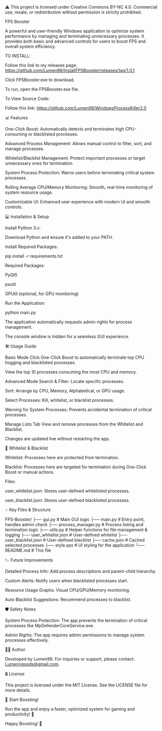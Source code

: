 ⚠️ This project is licensed under Creative Commons BY-NC 4.0. Commercial use, resale, or redistribution without permission is strictly prohibited.

FPS Booster

A powerful and user-friendly Windows application to optimize system performance by managing and terminating unnecessary processes. It provides both basic and advanced controls for users to boost FPS and overall system efficiency.

TO INSTALL: 

Follow this link to my releases page: https://github.com/Lumen98/InstallFPSBooster/releases/tag/1.0.1

Click FPSBooster.exe to download.

To run, open the FPSBooster.exe file.

To View Source Code:

Follow this link: https://github.com/Lumen98/WindowsProcessKiller2.0

📊 Features

One-Click Boost: Automatically detects and terminates high CPU-consuming or blacklisted processes.

Advanced Process Management: Allows manual control to filter, sort, and manage processes.

Whitelist/Blacklist Management: Protect important processes or target unnecessary ones for termination.

System Process Protection: Warns users before terminating critical system processes.

Rolling Average CPU/Memory Monitoring: Smooth, real-time monitoring of system resource usage.

Customizable UI: Enhanced user experience with modern UI and smooth controls.

💻 Installation & Setup

Install Python 3.x:

Download Python and ensure it's added to your PATH.

Install Required Packages:

pip install -r requirements.txt

Required Packages:

PyQt5

psutil

GPUtil (optional, for GPU monitoring)

Run the Application:

python main.py

The application automatically requests admin rights for process management.

The console window is hidden for a seamless GUI experience.

🛠️ Usage Guide

Basic Mode
Click One-Click Boost to automatically terminate top CPU hogging and blacklisted processes.

View the top 10 processes consuming the most CPU and memory.

Advanced Mode
Search & Filter: Locate specific processes.

Sort: Arrange by CPU, Memory, Alphabetical, or GPU usage.

Select Processes: Kill, whitelist, or blacklist processes.

Warning for System Processes: Prevents accidental termination of critical processes.

Manage Lists Tab
View and remove processes from the Whitelist and Blacklist.

Changes are updated live without restarting the app.

🔑 Whitelist & Blacklist

Whitelist: Processes here are protected from termination.

Blacklist: Processes here are targeted for termination during One-Click Boost or manual actions.

Files:

user_whitelist.json: Stores user-defined whitelisted processes.

user_blacklist.json: Stores user-defined blacklisted processes.

💡 Key Files & Structure

FPS-Booster/ ├── gui.py # Main GUI logic ├── main.py # Entry point, handles admin check ├── process_manager.py # Process listing and termination logic ├── utils.py # Helper functions for file management & logging ├── user_whitelist.json # User-defined whitelist ├── user_blacklist.json # User-defined blacklist ├── cache.json # Cached selected processes ├── style.qss # UI styling for the application └── README.md # This file

📉 Future Improvements

Detailed Process Info: Add process descriptions and parent-child hierarchy.

Custom Alerts: Notify users when blacklisted processes start.

Resource Usage Graphs: Visual CPU/GPU/Memory monitoring.

Auto Blacklist Suggestions: Recommend processes to blacklist.

🛡️ Safety Notes

System Process Protection: The app prevents the termination of critical processes like MpDefenderCoreService.exe.

Admin Rights: The app requires admin permissions to manage system processes effectively.

👨‍💻 Author

Developed by Lumen98. For inquiries or support, please contact: Lumenngoods@gmail.com.

🔒 License

This project is licensed under the MIT License. See the LICENSE file for more details.

🚀 Start Boosting!

Run the app and enjoy a faster, optimized system for gaming and productivity! 🚀

Happy Boosting! 💪

